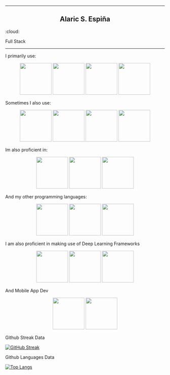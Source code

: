

<hr>
<h2 align="center"> Alaric S. Espiña </h2>
:cloud:
<p>Full Stack</p>

<hr>
          



I primarily use:
<div id="header" align="center">
    <img src="https://cdn.jsdelivr.net/gh/devicons/devicon@latest/icons/nextjs/nextjs-original.svg" width=100/>
    <img src="https://cdn.jsdelivr.net/gh/devicons/devicon@latest/icons/react/react-original-wordmark.svg" width=100/>
    <img src="https://cdn.jsdelivr.net/gh/devicons/devicon@latest/icons/tailwindcss/tailwindcss-original.svg" width=100/>
    <img src="https://cdn.jsdelivr.net/gh/devicons/devicon@latest/icons/postgresql/postgresql-original.svg" width=100/>
</div>      

Sometimes I also use:
<div align="center">
    <img src="https://cdn.jsdelivr.net/gh/devicons/devicon@latest/icons/spring/spring-original-wordmark.svg" width=100/>
    <img src="https://cdn.jsdelivr.net/gh/devicons/devicon@latest/icons/django/django-plain-wordmark.svg" width=100/>
    <img src="https://cdn.jsdelivr.net/gh/devicons/devicon@latest/icons/bootstrap/bootstrap-original-wordmark.svg" width=100/>
    <img src="https://cdn.jsdelivr.net/gh/devicons/devicon@latest/icons/supabase/supabase-original.svg" width=100/>
</div>

    
Im also proficient in:
<div align="center">
<img src="https://cdn.jsdelivr.net/gh/devicons/devicon@latest/icons/figma/figma-original.svg" width=100/>
<img src="https://cdn.jsdelivr.net/gh/devicons/devicon@latest/icons/git/git-original.svg" width=100/>
<img src="https://cdn.jsdelivr.net/gh/devicons/devicon@latest/icons/docker/docker-original.svg" width=100/>
</div>
          
And my other programming languages:
<div align="center">
<img src="https://cdn.jsdelivr.net/gh/devicons/devicon@latest/icons/java/java-original-wordmark.svg" width=100/>
<img src="https://cdn.jsdelivr.net/gh/devicons/devicon@latest/icons/python/python-original.svg" width=100/>
<img src="https://cdn.jsdelivr.net/gh/devicons/devicon@latest/icons/cplusplus/cplusplus-original.svg" width=100/>
</div>       

I am also proficient in making use of Deep Learning Frameworks
<div align="center">
    <img src="https://cdn.jsdelivr.net/gh/devicons/devicon@latest/icons/tensorflow/tensorflow-original.svg" width=100/>
    <img src="https://cdn.jsdelivr.net/gh/devicons/devicon@latest/icons/keras/keras-original-wordmark.svg" width=100/>
    <img src="https://cdn.jsdelivr.net/gh/devicons/devicon@latest/icons/scikitlearn/scikitlearn-original.svg" width=100/>
</div>          



And Mobile App Dev
<div align="center">
<img src="https://cdn.jsdelivr.net/gh/devicons/devicon@latest/icons/androidstudio/androidstudio-original.svg" width=100/>
<img src="https://cdn.jsdelivr.net/gh/devicons/devicon@latest/icons/react/react-original.svg" width=100/>
</div>

          


Github Streak Data

[![GitHub Streak](https://github-readme-streak-stats.herokuapp.com?user=alaricespina&theme=dark&hide_border=true)](https://git.io/streak-stats)

Github Languages Data

[![Top Langs](https://github-readme-stats.vercel.app/api/top-langs/?username=alaricespina&layout=compact&theme=vision-friendly-dark)](https://github.com/anuraghazra/github-readme-stats)